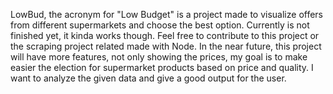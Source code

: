 LowBud, the acronym for "Low Budget" is a project made to visualize offers from different supermarkets and choose the best option. Currently is not finished yet,
it kinda works though. Feel free to contribute to this project or the scraping project related made with Node. In the near future, this project will have more features,
not only showing the prices, my goal is to make easier the election for supermarket products based on price and quality. I want to analyze the given data and give a
good output for the user.
